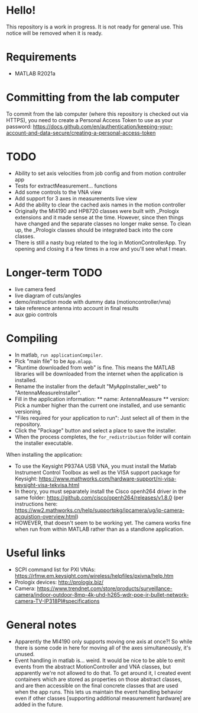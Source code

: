 # Hello!

This repository is a work in progress. It is not ready for general use. This notice will be removed when it is ready.

# Requirements

* MATLAB R2021a

# Committing from the lab computer

To commit from the lab computer (where this repository is checked out via HTTPS), you need to create a Personal Access Token to use as your password:
https://docs.github.com/en/authentication/keeping-your-account-and-data-secure/creating-a-personal-access-token

# TODO

* Ability to set axis velocities from job config and from motion controller app
* Tests for extractMeasurement... functions
* Add some controls to the VNA view
* Add support for 3 axes in measurements live view
* Add the ability to clear the cached axis names in the motion controller
* Originally the MI4190 and HP8720 classes were built with _Prologix extensions and it made sense at the time. However, since then things have changed and the separate classes no longer make sense. To clean up, the _Prologix classes should be integrated back into the core classes.
* There is still a nasty bug related to the log in MotionControllerApp. Try opening and closing it a few times in a row and you'll see what I mean.

# Longer-term TODO

* live camera feed
* live diagram of cuts/angles
* demo/instruction mode with dummy data (motioncontroller/vna)
* take reference antenna into account in final results
* aux gpio controls

# Compiling

* In matlab, `run applicationCompiler`.
* Pick "main file" to be `App.mlapp`.
* "Runtime downloaded from web" is fine. This means the MATLAB libraries will be downloaded from the internet when the application is installed.
* Rename the installer from the default "MyAppInstaller_web" to "AntennaMeasureInstaller".
* Fill in the application information:
** name: AntennaMeasure
** version: Pick a number higher than the current one installed, and use semantic versioning.
* "Files required for your application to run": Just select all of them in the repository.
* Click the "Package" button and select a place to save the installer.
* When the process completes, the `for_redistribution` folder will contain the installer executable.

When installing the application:

* To use the Keysight P9374A USB VNA, you must install the Matlab Instrument Control Toolbox as well as the VISA support package for Keysight: https://www.mathworks.com/hardware-support/ni-visa-keysight-visa-tekvisa.html
* In theory, you must separately install the Cisco openh264 driver in the same folder: https://github.com/cisco/openh264/releases/v1.8.0
(per instructions here: https://ww2.mathworks.cn/help/supportpkg/ipcamera/ug/ip-camera-acquistion-overview.html)
* HOWEVER, that doesn't seem to be working yet. The camera works fine when run from within MATLAB rather than as a standlone application.


# Useful links

* SCPI command list for PXI VNAs: https://rfmw.em.keysight.com/wireless/helpfiles/pxivna/help.htm
* Prologix devices: http://prologix.biz/
* Camera: https://www.trendnet.com/store/products/surveillance-camera/indoor-outdoor-8mp-4k-uhd-h265-wdr-poe-ir-bullet-network-camera-TV-IP318PI#specifications

# General notes

* Apparently the MI4190 only supports moving one axis at once?! So while there is some code in here for moving all of the axes simultaneously, it's unused.
* Event handling in matlab is... weird. It would be nice to be able to emit events from the abstract MotionController and VNA classes, but apparently we're not allowed to do that. To get around it, I created event containers which are stored as properties on those abstract classes, and are then accessible on the final concrete classes that are used when the app runs. This lets us maintain the event handling behavior even if other classes [supporting additional measurement hardware] are added in the future.
